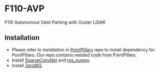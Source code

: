 # F110-AVP
F110 Autonomout Valet Parking with Ouster LiDAR

## Installation
- Please refer to installation in [PointPillars](https://github.com/nutonomy/second.pytorch) repo to install dependency for PointPillars. Our repo contains needed code from PointPillars.
- Install [SparseConvNet](https://github.com/facebookresearch/SparseConvNet) and [ros_numpy](https://github.com/eric-wieser/ros_numpy).
- Install [ZeroMQ](http://wiki.zeromq.org/intro:get-the-software).
